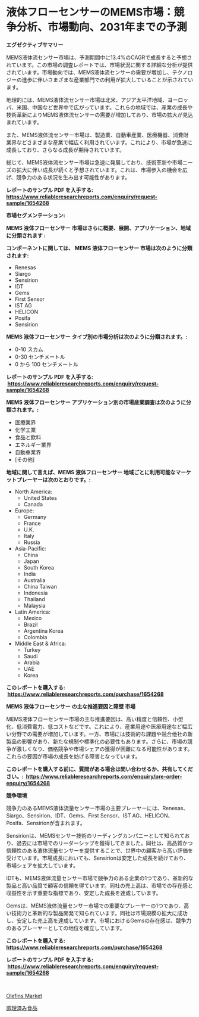 <p><h1>液体フローセンサーのMEMS市場：競争分析、市場動向、2031年までの予測</h1></p><p><strong>エグゼクティブサマリー</strong></p>
<p><p>MEMS液体流センサー市場は、予測期間中に13.4%のCAGRで成長すると予想されています。この市場の調査レポートでは、市場状況に関する詳細な分析が提供されています。市場動向では、MEMS液体流センサーの需要が増加し、テクノロジーの進歩に伴いさまざまな産業部門での利用が拡大していることが示されています。</p><p>地理的には、MEMS液体流センサー市場は北米、アジア太平洋地域、ヨーロッパ、米国、中国など世界中で広がっています。これらの地域では、産業の成長や技術革新によりMEMS液体流センサーの需要が増加しており、市場の拡大が見込まれています。</p><p>また、MEMS液体流センサー市場は、製造業、自動車産業、医療機器、消費財業界などさまざまな産業で幅広く利用されています。これにより、市場が急速に成長しており、さらなる成長が期待されています。</p><p>総じて、MEMS液体流センサー市場は急速に発展しており、技術革新や市場ニーズの拡大に伴い成長が続くと予想されています。これは、市場参入の機会を広げ、競争力のある状況を生み出す可能性があります。</p></p>
<p><strong>レポートのサンプル PDF を入手する: <a href="https://www.reliableresearchreports.com/enquiry/request-sample/1654268">https://www.reliableresearchreports.com/enquiry/request-sample/1654268</a></strong></p>
<p><strong>市場セグメンテーション:</strong></p>
<p><strong> MEMS 液体フローセンサー 市場はさらに概要、展開、アプリケーション、地域に分類されます :</strong></p>
<p><strong>コンポーネントに関しては、 MEMS 液体フローセンサー 市場は次のように分類されます: &nbsp;</strong></p>
<p><ul><li>Renesas</li><li>Siargo</li><li>Sensirion</li><li>IDT</li><li>Gems</li><li>First Sensor</li><li>IST AG</li><li>HELICON</li><li>Posifa</li><li>Sensirion</li></ul></p>
<p><strong> MEMS 液体フローセンサー タイプ別の市場分析は次のように分類されます。:</strong></p>
<p><ul><li>0-10 スカム</li><li>0-30 センチメートル</li><li>0 から 100 センチメートル</li></ul></p>
<p><strong>レポートのサンプル PDF を入手する: &nbsp;<a href="https://www.reliableresearchreports.com/enquiry/request-sample/1654268">https://www.reliableresearchreports.com/enquiry/request-sample/1654268</a></strong></p>
<p><strong> MEMS 液体フローセンサー アプリケーション別の市場産業調査は次のように分類されます。:</strong></p>
<p><ul><li>医療業界</li><li>化学工業</li><li>食品と飲料</li><li>エネルギー業界</li><li>自動車業界</li><li>[その他]</li></ul></p>
<p><strong>地域に関して言えば、MEMS 液体フローセンサー 地域ごとに利用可能なマーケットプレーヤーは次のとおりです。:</strong></p>
<p><ul>
    <li>
        North America:
        <ul>
            <li>United States</li>
            <li>Canada</li>
        </ul>
    </li>
    <li>
        Europe:
        <ul>
            <li>Germany</li>
            <li>France</li>
            <li>U.K.</li>
            <li>Italy</li>
            <li>Russia</li>
        </ul>
    </li>
    <li>
        Asia-Pacific:
        <ul>
            <li>China</li>
            <li>Japan</li>
            <li>South Korea</li>
            <li>India</li>
            <li>Australia</li>
            <li>China Taiwan</li>
            <li>Indonesia</li>
            <li>Thailand</li>
            <li>Malaysia</li>
        </ul>
    </li>
    <li>
        Latin America:
        <ul>
            <li>Mexico</li>
            <li>Brazil</li>
            <li>Argentina Korea</li>
            <li>Colombia</li>
        </ul>
    </li>
    <li>
        Middle East & Africa:
        <ul>
            <li>Turkey</li>
            <li>Saudi</li>
            <li>Arabia</li>
            <li>UAE</li>
            <li>Korea</li>
        </ul>
    </li>
    </ul></p>
<p><strong>このレポートを購入する: &nbsp;<a href="https://www.reliableresearchreports.com/purchase/1654268">https://www.reliableresearchreports.com/purchase/1654268</a></strong></p>
<p><strong>MEMS 液体フローセンサー の主な推進要因と障壁 市場</strong></p>
<p><p>MEMS液体フローセンサー市場の主な推進要因は、高い精度と信頼性、小型化、低消費電力、低コストなどです。これにより、産業用途や医療用途など幅広い分野での需要が増加しています。一方、市場には技術的な課題や競合他社の新製品の影響があり、新たな規制や標準化の必要性もあります。さらに、市場の競争が激しくなり、価格競争や市場シェアの獲得が困難になる可能性があります。これらの要因が市場の成長を妨げる障害となっています。</p></p>
<p><strong>このレポートを購入する前に、質問がある場合は問い合わせるか、共有してください。:&nbsp; <a href="https://www.reliableresearchreports.com/enquiry/pre-order-enquiry/1654268">https://www.reliableresearchreports.com/enquiry/pre-order-enquiry/1654268</a></strong></p>
<p><strong>競争環境</strong></p>
<p><p>競争力のあるMEMS液体流量センサー市場の主要プレーヤーには、Renesas、Siargo、Sensirion、IDT、Gems、First Sensor、IST AG、HELICON、Posifa、Sensirionが含まれます。</p><p>Sensirionは、MEMSセンサー技術のリーディングカンパニーとして知られており、過去には市場でのリーダーシップを獲得してきました。同社は、高品質かつ信頼性のある液体流量センサーを提供することで、世界中の顧客から高い評価を受けています。市場成長においても、Sensirionは安定した成長を続けており、市場シェアを拡大しています。</p><p>IDTも、MEMS液体流量センサー市場で競争力のある企業の1つであり、革新的な製品と高い品質で顧客の信頼を得ています。同社の売上高は、市場での存在感と収益性を示す重要な指標であり、安定した成長を達成しています。</p><p>Gemsは、MEMS液体流量センサー市場での重要なプレーヤーの1つであり、高い技術力と革新的な製品開発で知られています。同社は市場規模の拡大に成功し、安定した売上高を達成しています。市場におけるGemsの存在感は、競争力のあるプレーヤーとしての地位を確立しています。</p></p>
<p><strong>このレポートを購入する: &nbsp; <a href="https://www.reliableresearchreports.com/purchase/1654268">https://www.reliableresearchreports.com/purchase/1654268</a></strong></p>
<p><strong>レポートのサンプル PDF を入手する: &nbsp;<a href="https://www.reliableresearchreports.com/enquiry/request-sample/1654268">https://www.reliableresearchreports.com/enquiry/request-sample/1654268</a></strong><strong></strong></p>
<p>&nbsp;</p>
<p><p><a href="https://pretty-mail-caf.notion.site/Olefins-Market-Centers-on-Aspects-such-as-Market-Growth-Market-Share-Market-Opportunity-and-Proje-8601f6fe52dc46bc84475fe169d1d1cf">Olefins Market</a></p><p><a href="https://github.com/SarahFahey88/Market-Research-Report-List-1/blob/main/448347412859.md">調理済み食品</a></p></p>
